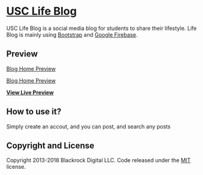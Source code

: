# [USC Life Blog](http://www-scf.usc.edu/~chiweili/blog/index.html#)

USC Life Blog is a social media blog for students to share their lifestyle. Life Blog is mainly using [Bootstrap](http://startbootstrap.com/) and [Google Firebase](https://firebase.google.com/).

## Preview

[Blog Home Preview](https://firebasestorage.googleapis.com/v0/b/inf551-38148.appspot.com/o/blog_preview%2Fblog_preview2.png?alt=media&token=5a5b8a8a-c6f6-456c-9fd2-c0894408ff1b)

[Blog Home Preview](https://firebasestorage.googleapis.com/v0/b/inf551-38148.appspot.com/o/blog_preview%2Fblog_preview1.png?alt=media&token=8ce0d6a8-b392-4248-99b6-5be2abb68b6e)

**[View Live Preview](http://www-scf.usc.edu/~chiweili/blog/index.html#)**

## How to use it?

Simply create an accout, and you can post, and search any posts

## Copyright and License

Copyright 2013-2018 Blackrock Digital LLC. Code released under the [MIT](https://github.com/BlackrockDigital/startbootstrap-blog-home/blob/gh-pages/LICENSE) license.
